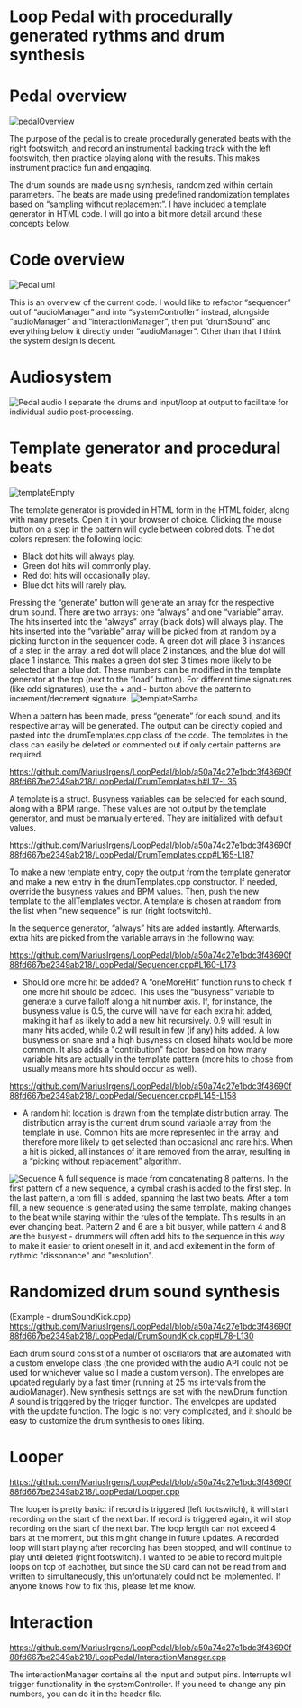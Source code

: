 # Loop Pedal with procedurally generated rythms and drum synthesis

# Pedal overview
![pedalOverview](https://github.com/MariusIrgens/LoopPedal/assets/78429226/f668eea8-f432-497c-9add-428f51fd7747)

The purpose of the pedal is to create procedurally generated beats with the right footswitch, and record an instrumental backing track with the left footswitch, then practice playing along with the results. This makes instrument practice fun and engaging.

The drum sounds are made using synthesis, randomized within certain parameters. The beats are made using predefined randomization templates based on “sampling without replacement”. I have included a template generator in HTML code. I will go into a bit more detail around these concepts below.

# Code overview
![Pedal uml](https://github.com/MariusIrgens/LoopPedal/assets/78429226/3f76dd34-bf25-4984-b71d-f3d6ae25585b)

This is an overview of the current code. I would like to refactor “sequencer” out of “audioManager” and into “systemController” instead, alongside “audioManager” and “interactionManager”, then put “drumSound” and everything below it directly under “audioManager”.
Other than that I think the system design is decent.

# Audiosystem
![Pedal audio](https://github.com/MariusIrgens/LoopPedal/assets/78429226/dbada959-29fe-4041-ad6a-e32fc84db6c6)
I separate the drums and input/loop at output to facilitate for individual audio post-processing. 

# Template generator and procedural beats
![templateEmpty](https://github.com/MariusIrgens/LoopPedal/assets/78429226/0e5a9343-82b7-4eb0-b1d7-1a4eec5493f9)

The template generator is provided in HTML form in the HTML folder, along with many presets. Open it in your browser of choice. Clicking the mouse button on a step in the pattern will cycle between colored dots. The dot colors represent the following logic:

- Black dot hits will always play.
- Green dot hits will commonly play.
- Red dot hits will occasionally play.
- Blue dot hits will rarely play.

Pressing the “generate” button will generate an array for the respective drum sound. There are two arrays: one “always” and one “variable” array. The hits inserted into the “always” array (black dots) will always play. The hits inserted into the “variable” array will be picked from at random by a picking function in the sequencer code. A green dot will place 3 instances of a step in the array, a red dot will place 2 instances, and the blue dot will place 1 instance. This makes a green dot step 3 times more likely to be selected than a blue dot. These numbers can be modified in the template generator at the top (next to the “load” button). For different time signatures (like odd signatures), use the + and - button above the pattern to increment/decrement signature.
![templateSamba](https://github.com/MariusIrgens/LoopPedal/assets/78429226/5b2eb7ac-cda3-4b7f-8b83-80a50dd8b949)

When a pattern has been made, press “generate” for each sound, and its respective array will be generated. The output can be directly copied and pasted into the drumTemplates.cpp class of the code. The templates in the class can easily be deleted or commented out if only certain patterns are required.

https://github.com/MariusIrgens/LoopPedal/blob/a50a74c27e1bdc3f48690f88fd667be2349ab218/LoopPedal/DrumTemplates.h#L17-L35

A template is a struct. Busyness variables can be selected for each sound, along with a BPM range. These values are not output by the template generator, and must be manually entered. They are initialized with default values. 

https://github.com/MariusIrgens/LoopPedal/blob/a50a74c27e1bdc3f48690f88fd667be2349ab218/LoopPedal/DrumTemplates.cpp#L165-L187

To make a new template entry, copy the output from the template generator and make a new entry in the drumTemplates.cpp constructor. If needed, override the busyness values and BPM values. Then, push the new template to the allTemplates vector. A template is chosen at random from the list when “new sequence” is run (right footswitch).

In the sequence generator, “always” hits are added instantly. Afterwards, extra hits are picked from the variable arrays in the following way:

https://github.com/MariusIrgens/LoopPedal/blob/a50a74c27e1bdc3f48690f88fd667be2349ab218/LoopPedal/Sequencer.cpp#L160-L173

- Should one more hit be added? A “oneMoreHit” function runs to check if one more hit should be added. This uses the “busyness” variable to generate a curve falloff along a hit number axis. If, for instance, the busyness value is 0.5, the curve will halve for each extra hit added, making it half as likely to add a new hit recursively. 0.9 will result in many hits added, while 0.2 will result in few (if any) hits added. A low busyness on snare and a high busyness on closed hihats would be more common. It also adds a "contribution" factor, based on how many variable hits are actually in the template pattern (more hits to chose from usually means more hits should occur as well).

https://github.com/MariusIrgens/LoopPedal/blob/a50a74c27e1bdc3f48690f88fd667be2349ab218/LoopPedal/Sequencer.cpp#L145-L158

- A random hit location is drawn from the template distribution array. The distribution array is the current drum sound variable array from the template in use. Common hits are more represented in the array, and therefore more likely to get selected than occasional and rare hits. When a hit is picked, all instances of it are removed from the array, resulting in a “picking without replacement” algorithm.

![Sequence](https://github.com/MariusIrgens/LoopPedal/assets/78429226/24b36089-9458-4728-a2d3-6db608e31068)
A full sequence is made from concatenating 8 patterns. In the first pattern of a new sequence, a cymbal crash is added to the first step. In the last pattern, a tom fill is added, spanning the last two beats. After a tom fill, a new sequence is generated using the same template, making changes to the beat while staying within the rules of the template. This results in an ever changing beat. Pattern 2 and 6 are a bit busyer, while pattern 4 and 8 are the busyest - drummers will often add hits to the sequence in this way to make it easier to orient oneself in it, and add exitement in the form of rythmic "dissonance" and "resolution".

# Randomized drum sound synthesis
(Example - drumSoundKick.cpp)
https://github.com/MariusIrgens/LoopPedal/blob/a50a74c27e1bdc3f48690f88fd667be2349ab218/LoopPedal/DrumSoundKick.cpp#L78-L130

Each drum sound consist of a number of oscillators that are automated with a custom envelope class (the one provided with the audio API could not be used for whichever value so I made a custom version). The envelopes are updated regularly by a fast timer (running at 25 ms intervals from the audioManager). New synthesis settings are set with the newDrum function. A sound is triggered by the trigger function. The envelopes are updated with the update function. The logic is not very complicated, and it should be easy to customize the drum synthesis to ones liking.

# Looper
https://github.com/MariusIrgens/LoopPedal/blob/a50a74c27e1bdc3f48690f88fd667be2349ab218/LoopPedal/Looper.cpp

The looper is pretty basic: if record is triggered (left footswitch), it will start recording on the start of the next bar. If record is triggered again, it will stop recording on the start of the next bar. The loop length can not exceed 4 bars at the moment, but this might change in future updates. A recorded loop will start playing after recording has been stopped, and will continue to play until deleted (right footswitch). I wanted to be able to record multiple loops on top of eachother, but since the SD card can not be read from and written to simultaneously, this unfortunately could not be implemented. If anyone knows how to fix this, please let me know.

# Interaction
https://github.com/MariusIrgens/LoopPedal/blob/a50a74c27e1bdc3f48690f88fd667be2349ab218/LoopPedal/InteractionManager.cpp

The interactionManager contains all the input and output pins. Interrupts wil trigger functionality in the systemController. If you need to change any pin numbers, you can do it in the header file.
